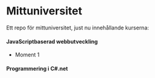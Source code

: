 # Mittuniversitet
Ett repo för mittuniversitet, just nu innehållande kurserna:

#### JavaScriptbaserad webbutveckling
* Moment 1

#### Programmering i C#.net